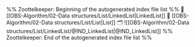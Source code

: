 %% Zoottelkeeper: Beginning of the autogenerated index file list  %%
📄 [[OBS-Algorithm/02-Data structures/List/LinkedList|LinkedList]]
📄 [[OBS-Algorithm/02-Data structures/List/List|List]]
🗂️ ![[OBS-Algorithm/02-Data structures/List/LinkedList/@IND_LinkedList|@IND_LinkedList]]
%% Zoottelkeeper: End of the autogenerated index file list  %%
